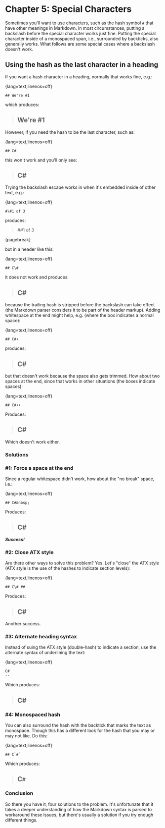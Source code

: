 ﻿# Chapter 5: Special Characters

Sometimes you'll want to use characters, such as the hash symbol `#` that have other meanings in Markdown. In most circumstances, putting a backslash before the special character works just fine. Putting the special character inside of a monospaced span, i.e., surrounded by backticks, also generally works. What follows are some special cases where a backslash doesn't work.


## Using the hash as the last character in a heading

If you want a hash character in a heading, normally that works fine, e.g.:

{lang=text,linenos=off}
~~~
## We're #1
~~~

which produces:

>## We're #1

However, if you need the hash to be the last character, such as:

{lang=text,linenos=off}
~~~
## C#
~~~

this won't work and you'll only see:

>## C#

Trying the backslash escape works in when it's embedded inside of other text, e.g.:

{lang=text,linenos=off}
~~~
#\#1 of 3
~~~

produces:

>#\#1 of 3

{pagebreak}

but in a header like this:

{lang=text,linenos=off}
~~~
## C\#
~~~

it does not work and produces:

>## C\#

because the trailing hash is stripped before the backslash can take effect (the Markdown parser considers it to be part of the header markup). Adding whitespace at the end might help, e.g. (where the box indicates a normal space):

{lang=text,linenos=off}
~~~
## C#∙
~~~

produces:

>## C# 

but that doesn't work because the space also gets trimmed. How about two spaces at the end, since that works in other situations (the boxes indicate spaces):

{lang=text,linenos=off}
~~~
## C#∙∙
~~~

Produces:

>## C#  

Which doesn't work either.

### Solutions

### #1: Force a space at the end

Since a regular whitespace didn't work, how about the "no break" space, i.e.:

{lang=text,linenos=off}
~~~
## C#&nbsp;
~~~

Produces:

>## C#&nbsp;

***Success!***

### #2: Close ATX style

Are there other ways to solve this problem? Yes. Let's "close" the ATX style (ATX style is the use of the hashes to indicate section levels):

{lang=text,linenos=off}
~~~
## C\# ##
~~~

Produces:

>## C\# ##

Another success.

### #3: Alternate heading syntax

Instead of suing the ATX style (double-hash) to indicate a section, use the alternate syntax of underlining the text:

{lang=text,linenos=off}
~~~
C#
--
~~~

Which produces:

>C#
>--

### #4: Monospaced hash

You can also surround the hash with the backtick that marks the text as monospace. Though this has a different look for the hash that you may or may not like. Do this:

{lang=text,linenos=off}
~~~
## C`#`
~~~

Which produces:

>## C`#`

### Conclusion

So there you have it, four solutions to the problem. It's unfortunate that it takes a deeper understanding of how the Markdown syntax is parsed to workaround these issues, but there's usually a solution if you try enough different things.
